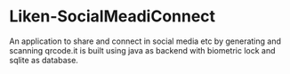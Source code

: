 # Liken-SocialMeadiConnect
An application to share and connect in social media etc by generating and scanning qrcode.it is built using java as backend with biometric lock and sqlite as database.
